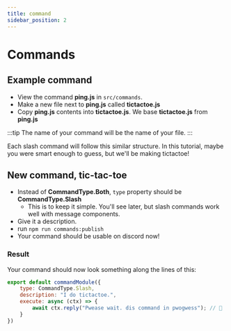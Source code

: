 ```yaml
---
title: command
sidebar_position: 2
---
```


# Commands 

## Example command
- View the command **ping.js** in `src/commands`. 
- Make a new file next to **ping.js** called **tictactoe.js**
- Copy **ping.js** contents into **tictactoe.js**.
We base **tictactoe.js** from **ping.js**

:::tip 
The name of your command will be the name of your file.
:::

Each slash command will follow this similar structure. 
In this tutorial, maybe you were smart enough to guess, but we'll be making tictactoe!

## New command, tic-tac-toe
- Instead of **CommandType.Both**, `type` property should be **CommandType.Slash**
    - This is to keep it simple. You'll see later, but slash commands work well with message components.
- Give it a description.
- run `npm run commands:publish`
- Your command should be usable on discord now!

### Result
Your command should now look something along the lines of this:
```js title=./commands/tictactoe.js
export default commandModule({ 
    type: CommandType.Slash,
    description: "I do tictactoe.",
    execute: async (ctx) => {
        await ctx.reply("Pwease wait. dis command in pwogwess"); // 👻
    }
})
```

